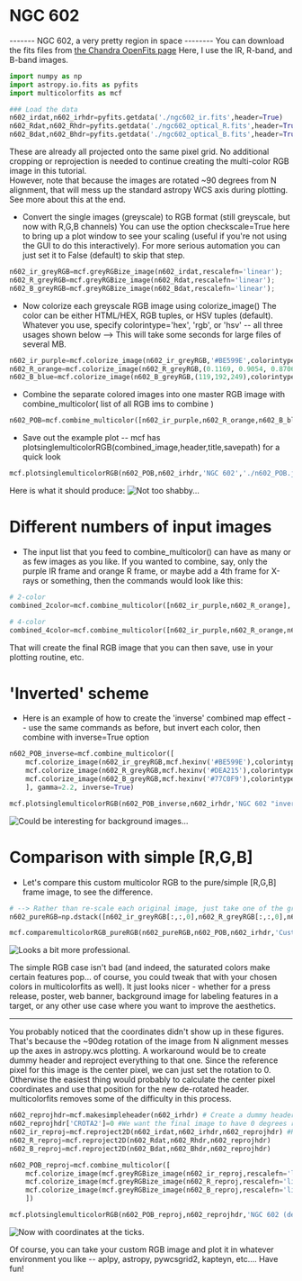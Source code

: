 #  NGC 602  




  -------  NGC 602, a very pretty region in space  --------
 You can download the fits files from  [the Chandra OpenFits page](http://chandra.harvard.edu/photo/openFITS/multiwavelength_data.html)
 Here, I use the IR, R-band, and B-band images.

```python
import numpy as np
import astropy.io.fits as pyfits
import multicolorfits as mcf

### Load the data
n602_irdat,n602_irhdr=pyfits.getdata('./ngc602_ir.fits',header=True)
n602_Rdat,n602_Rhdr=pyfits.getdata('./ngc602_optical_R.fits',header=True)
n602_Bdat,n602_Bhdr=pyfits.getdata('./ngc602_optical_B.fits',header=True)
```

These are already all projected onto the same pixel grid.  No additional cropping or reprojection is needed to continue creating the multi-color RGB image in this tutorial.  
However, note that because the images are rotated ~90 degrees from N alignment, that will mess up the standard astropy WCS axis during plotting.  See more about this at the end.

-  Convert the single images (greyscale) to RGB format (still greyscale, but now with R,G,B channels)
You can use the option checkscale=True here to bring up a plot window to see your scaling (useful if you're not using the GUI to do this interactively).  For more serious automation you can just set it to False (default) to skip that step.

```python
n602_ir_greyRGB=mcf.greyRGBize_image(n602_irdat,rescalefn='linear'); 
n602_R_greyRGB=mcf.greyRGBize_image(n602_Rdat,rescalefn='linear'); 
n602_B_greyRGB=mcf.greyRGBize_image(n602_Bdat,rescalefn='linear'); 
```

- Now colorize each greyscale RGB image using colorize_image() 
The color can be either HTML/HEX, RGB tuples, or HSV tuples (default).  
Whatever you use, specify colorintype='hex', 'rgb', or 'hsv'  -- all three usages shown below
--> This will take some seconds for large files of several MB.

```python
n602_ir_purple=mcf.colorize_image(n602_ir_greyRGB,'#BE599E',colorintype='hex')
n602_R_orange=mcf.colorize_image(n602_R_greyRGB,(0.1169, 0.9054, 0.8706),colorintype='hsv') # '#DEA215' in hex
n602_B_blue=mcf.colorize_image(n602_B_greyRGB,(119,192,249),colorintype='rgb') # '#77C0F9' in hex
```

- Combine the separate colored images into one master RGB image with combine_multicolor( list of all RGB ims to combine )
```python
n602_POB=mcf.combine_multicolor([n602_ir_purple,n602_R_orange,n602_B_blue], gamma=2.2, inverse=False)
```

- Save out the example plot -- mcf has plotsinglemulticolorRGB(combined_image,header,title,savepath) for a quick look
```python
mcf.plotsinglemulticolorRGB(n602_POB,n602_irhdr,'NGC 602','./n602_POB.jpg',tickcolor='#D9D5C5',labelcolor='k',facecolor='w', minorticks=True)
```
Here is what it should produce: 
![Not too shabby...](../images/n602_POB.jpg "NGC 602 IR, R, and B in purple, orange, and blue.")


# Different numbers of input images

- The input list that you feed to combine_multicolor() can have as many or as few images as you like.  If you wanted to combine, say, only the purple IR frame and orange R frame, or maybe add a 4th frame for X-rays or something, then the commands would look like this:  

```python
# 2-color
combined_2color=mcf.combine_multicolor([n602_ir_purple,n602_R_orange], gamma=2.2, inverse=False)

# 4-color
combined_4color=mcf.combine_multicolor([n602_ir_purple,n602_R_orange,n602_B_blue,Xrays_limegreen], gamma=2.2, inverse=False)
```

That will create the final RGB image that you can then save, use in your plotting routine, etc.


# 'Inverted' scheme

- Here is an example of how to create the 'inverse' combined map effect -- use the same commands as before, but invert each color, then combine with inverse=True option

```python
n602_POB_inverse=mcf.combine_multicolor([
    mcf.colorize_image(n602_ir_greyRGB,mcf.hexinv('#BE599E'),colorintype='hex'),
    mcf.colorize_image(n602_R_greyRGB,mcf.hexinv('#DEA215'),colorintype='hex'),
    mcf.colorize_image(n602_B_greyRGB,mcf.hexinv('#77C0F9'),colorintype='hex')
    ], gamma=2.2, inverse=True)

mcf.plotsinglemulticolorRGB(n602_POB_inverse,n602_irhdr,'NGC 602 "inverse"','./n602_POB_inverse.jpg',tickcolor='0.2',labelcolor='k',facecolor='w', minorticks=True)
```

![Could be interesting for background images...](../images/n602_POB_inverse.jpg "NGC 602 IR, R, and B in 'inverted' purple, orange, and blue.")



# Comparison with simple [R,G,B]

- Let's compare this custom multicolor RGB to the pure/simple [R,G,B] frame image, to see the difference.

```python
# --> Rather than re-scale each original image, just take one of the greyRGB frames from each
n602_pureRGB=np.dstack([n602_ir_greyRGB[:,:,0],n602_R_greyRGB[:,:,0],n602_B_greyRGB[:,:,0]])

mcf.comparemulticolorRGB_pureRGB(n602_pureRGB,n602_POB,n602_irhdr,'Custom Multicolor: POB',"NGC 602",'./n602_compare.jpg',tickcolor='0.6',supy=.75)
```
![Looks a bit more professional.](../images/n602_compare.jpg "NGC 602 IR, R, and B-bands.  Simple RGB vs. custom multicolor RGB.")

The simple RGB case isn't bad (and indeed, the saturated colors make certain features pop... of course, you could tweak that with your chosen colors in multicolorfits as well).  It just looks nicer - whether for a press release, poster, web banner, background image for labeling features in a target, or any other use case where you want to improve the aesthetics.  



-----------------------

You probably noticed that the coordinates didn't show up in these figures.  That's because the ~90deg rotation of the image from N alignment messes up the axes in astropy.wcs plotting.  A workaround would be to create dummy header and reproject everything to that one.  Since the reference pixel for this image is the center pixel, we can just set the rotation to 0. Otherwise the easiest thing would probably to calculate the center pixel coordinates and use that position for the new de-rotated header.  multicolorfits removes some of the difficulty in this process.

```python
n602_reprojhdr=mcf.makesimpleheader(n602_irhdr) # Create a dummy header based on the original
n602_reprojhdr['CROTA2']=0 #We want the final image to have 0 degrees rotation
n602_ir_reproj=mcf.reproject2D(n602_irdat,n602_irhdr,n602_reprojhdr) #Reproject the originals to this dummy hdr
n602_R_reproj=mcf.reproject2D(n602_Rdat,n602_Rhdr,n602_reprojhdr)
n602_B_reproj=mcf.reproject2D(n602_Bdat,n602_Bhdr,n602_reprojhdr)

n602_POB_reproj=mcf.combine_multicolor([
    mcf.colorize_image(mcf.greyRGBize_image(n602_ir_reproj,rescalefn='linear'),'#BE599E',colorintype='hex'),
    mcf.colorize_image(mcf.greyRGBize_image(n602_R_reproj,rescalefn='linear'),'#DEA215',colorintype='hex'),
    mcf.colorize_image(mcf.greyRGBize_image(n602_B_reproj,rescalefn='linear'),'#77C0F9',colorintype='hex')
    ])

mcf.plotsinglemulticolorRGB(n602_POB_reproj,n602_reprojhdr,'NGC 602 (de-rotated)','./n602_POB_reproj.jpg',tickcolor='#D9D5C5',labelcolor='k',facecolor='w', minorticks=True)
```

![Now with coordinates at the ticks.](../images/n602_POB_reproj.jpg "NGC 602, de-rotated.")

Of course, you can take your custom RGB image and plot it in whatever environment you like -- aplpy, astropy, pywcsgrid2, kapteyn, etc....   Have fun!  

